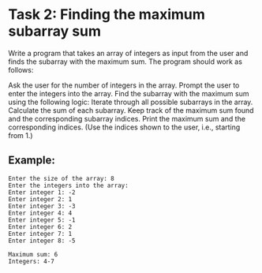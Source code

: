 # Task 2: Finding the maximum subarray sum

Write a program that takes an array of integers as input from the user and finds the subarray with the maximum sum. The program should work as follows:

Ask the user for the number of integers in the array.
Prompt the user to enter the integers into the array.
Find the subarray with the maximum sum using the following logic:
Iterate through all possible subarrays in the array.
Calculate the sum of each subarray.
Keep track of the maximum sum found and the corresponding subarray indices.
Print the maximum sum and the corresponding indices. (Use the indices shown to the user, i.e., starting from 1.)

## Example:

```
Enter the size of the array: 8
Enter the integers into the array:
Enter integer 1: -2
Enter integer 2: 1
Enter integer 3: -3
Enter integer 4: 4
Enter integer 5: -1
Enter integer 6: 2
Enter integer 7: 1
Enter integer 8: -5

Maximum sum: 6
Integers: 4-7
```